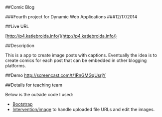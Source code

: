 ##Comic Blog

###Fourth project for Dynamic Web Applications
###12/17/2014

##Live URL

[http://p4.katiebroida.info/](http://p4.katiebroida.info/)

##Description

This is a app to create image posts with captions. Eventually the idea is to create comics for each post that can be embedded in other blogging platforms.

##Demo
http://screencast.com/t/1RnGMGqUsrjY


##Details for teaching team

Below is the outside code I used:
* [Bootstrap](http://getbootstrap.com/)
* [Intervention/image](https://packagist.org/packages/intervention/image) to handle uploaded file URLs and edit the images.

